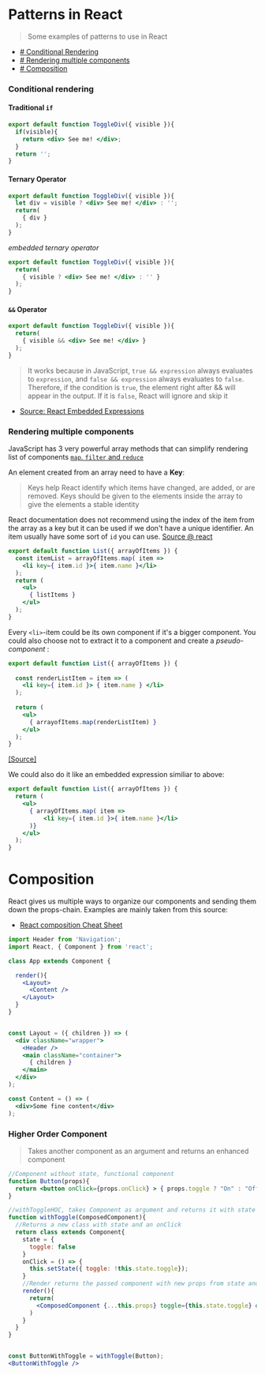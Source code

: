 # Patterns in React
> Some examples of patterns to use in React

* [# Conditional Rendering](#conditional-rendering)
* [# Rendering multiple components](#rendering-multiple-components)
* [# Composition](#composition)

### Conditional rendering

#### Traditional `if`

```jsx
export default function ToggleDiv({ visible }){
  if(visible){
    return <div> See me! </div>;
  }
  return '';
}
```

#### Ternary Operator

```jsx
export default function ToggleDiv({ visible }){
  let div = visible ? <div> See me! </div> : '';
  return(
    { div }
  );
}
```

_embedded ternary operator_
```jsx
export default function ToggleDiv({ visible }){
  return(
    { visible ? <div> See me! </div> : '' }
  );
}
```

#### `&&` Operator

```jsx
export default function ToggleDiv({ visible }){
  return(
    { visible && <div> See me! </div> }
  );
}
```
>It works because in JavaScript, `true && expression` always evaluates to `expression`, and `false && expression` always evaluates to `false`.
Therefore, if the condition is `true`, the element right after && will appear in the output. If it is `false`, React will ignore and skip it

* [Source: React Embedded Expressions](https://facebook.github.io/react/docs/introducing-jsx.html#embedding-expressions-in-jsx)

### Rendering multiple components

JavaScript has 3 very powerful array methods that can simplify rendering list of components [`map`, `filter` and `reduce`](https://danmartensen.svbtle.com/javascripts-map-reduce-and-filter)

An element created from an array need to have a **Key**:
>Keys help React identify which items have changed, are added, or are removed. Keys should be given to the elements inside the array to give the elements a stable identity

React documentation does not recommend using the index of the item from the array as a key but it can be used if we don't have a unique identifier. An item usually have some sort of `id` you can use. [Source @ react](https://facebook.github.io/react/docs/lists-and-keys.html#keys)

```jsx
export default function List({ arrayOfItems }) {
  const itemList = arrayOfItems.map( item =>
    <li key={ item.id }>{ item.name }</li>
  );
  return (
    <ul>
      { listItems }
    </ul>
  );
}
``` 
Every `<li>`-item could be its own component if it's a bigger component. You could also choose not to extract it to a component and create a _pseudo-component_ :

```jsx
export default function List({ arrayOfItems }) {
  
  const renderListItem = item => (
    <li key={ item.id }> { item.name } </li>
  );
  
  return (
    <ul>
      { arrayofItems.map(renderListItem) }
    </ul>
  );
}

```
[[Source]](https://hackernoon.com/10-react-mini-patterns-c1da92f068c5)

We could also do it like an embedded expression similiar to above:

```jsx
export default function List({ arrayOfItems }) {
  return (
    <ul>
      { arrayOfItems.map( item =>
          <li key={ item.id }>{ item.name }</li>
      )}
    </ul>
  );
}

```

# Composition

React gives us multiple ways to organize our components and sending them down the props-chain. Examples are mainly taken from this source:

* [React composition Cheat Sheet](https://github.com/xat/react-component-composition-cheatsheet)

```jsx
import Header from 'Navigation';
import React, { Component } from 'react';

class App extends Component {

  render(){
    <Layout>
      <Content />
    </Layout>
  }
}


const Layout = ({ children }) => (
  <div className="wrapper">
    <Header />
    <main className="container">
      { children }
    </main>
  </div>
);

const Content = () => (
  <div>Some fine content</div>
);

```
### Higher Order Component
> Takes another component as an argument and returns an enhanced component

```jsx
//Component without state, functional component
function Button(props){
  return <button onClick={props.onClick} > { props.toggle ? "On" : "Off" } </button>
}

//withToggleHOC, takes Component as argument and returns it with state and a toggle function
function withToggle(ComposedComponent){
  //Returns a new class with state and an onClick
  return class extends Component{
    state = {
      toggle: false
    }
    onClick = () => {
      this.setState({ toggle: !this.state.toggle});
    }
    //Render returns the passed component with new props from state and passing the previous props
    render(){
      return(
        <ComposedComponent {...this.props} toggle={this.state.toggle} onClick={this.onClick} />
      )
    }
  }
}


const ButtonWithToggle = withToggle(Button);
<ButtonWithToggle />
```
